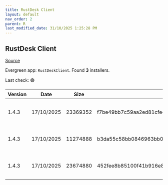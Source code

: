 ```yaml
---
title: RustDesk Client
layout: default
nav_order: 2
parent: R
last_modified_date: 31/10/2025 1:25:28 PM
---
```


## RustDesk Client

[Source](https://rustdesk.com/docs/en/self-host/client-deployment/)

Evergreen app: `RustDeskClient`. Found **3** installers.

Last check: 🟢

| Version | Date       | Size     | Sha256                                                           | Architecture | InstallerType | Type | URI                                                                                                                                                                                      |
| ------- | ---------- | -------- | ---------------------------------------------------------------- | ------------ | ------------- | ---- | ---------------------------------------------------------------------------------------------------------------------------------------------------------------------------------------- |
| 1.4.3   | 17/10/2025 | 23369352 | f7be49bb7c59aa2ed81cfe4c54b86b1cf532a734181b8810bdf79c5dda965b71 | x64          | Default       | exe  | [https://github.com/rustdesk/rustdesk/releases/download/1.4.3/rustdesk-1.4.3-x86_64.exe](https://github.com/rustdesk/rustdesk/releases/download/1.4.3/rustdesk-1.4.3-x86_64.exe)         |
| 1.4.3   | 17/10/2025 | 11274888 | b3da55c58bb0846963bb0000c70c5347c6ac8a4bfc0b566c7b2b4b2ae79b6045 | x86          | Default       | exe  | [https://github.com/rustdesk/rustdesk/releases/download/1.4.3/rustdesk-1.4.3-x86-sciter.exe](https://github.com/rustdesk/rustdesk/releases/download/1.4.3/rustdesk-1.4.3-x86-sciter.exe) |
| 1.4.3   | 17/10/2025 | 23674880 | 452fee8b85100f41b916e8ac29d30e255d149738c20413e34ee21bb0cfa36a32 | x64          | Default       | msi  | [https://github.com/rustdesk/rustdesk/releases/download/1.4.3/rustdesk-1.4.3-x86_64.msi](https://github.com/rustdesk/rustdesk/releases/download/1.4.3/rustdesk-1.4.3-x86_64.msi)         |

